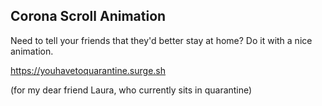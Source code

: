 ## Corona Scroll Animation

Need to tell your friends that they'd better stay at home?
Do it with a nice animation.

https://youhavetoquarantine.surge.sh


(for my dear friend Laura, who currently sits in quarantine)
